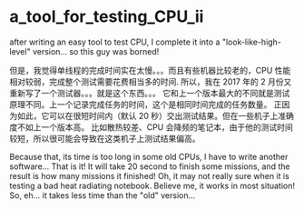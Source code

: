 # a_tool_for_testing_CPU_ii
after writing an easy tool to test CPU, I complete it into a "look-like-high-level" version... so this guy was borned!

但是，我觉得单线程的完成时间实在太慢。。。而且有些机器比较老的，CPU 性能相对较弱，完成整个测试需要花费相当多的时间.
所以，我在 2017 年的 2 月份又重新写了一个测试器。。。就是这个东西。。。
它和上一个版本最大的不同就是测试原理不同。上一个记录完成任务的时间，这个是相同时间完成的任务数量。
正因为如此，它可以在很短时间内（默认 20 秒）交出测试结果。但在一些机子上准确度不如上一个版本高。
比如散热较差、CPU 会降频的笔记本，由于他的测试时间较短，所以很可能会导致在这类机子上测试结果偏高。


Because that, its time is too long in some old CPUs, I have to write another software... 
That is it!
It will take 20 second to finish some missions, and the result is how many missions it finished!
Oh, it may not really sure when it is testing a bad heat radiating notebook. Believe me, it works in most situation!
So, eh... it takes less time than the "old" version...
